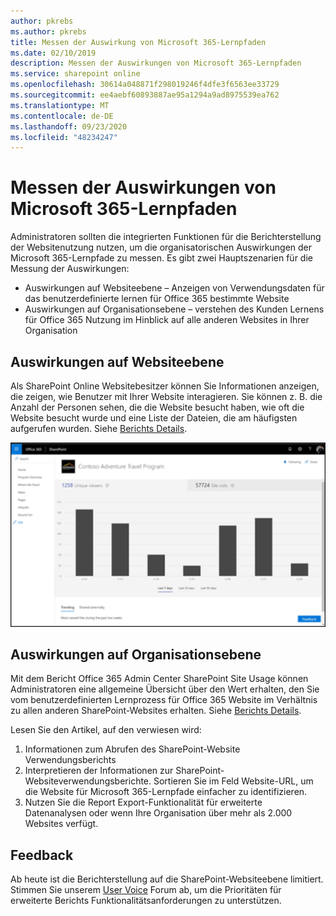 ```yaml
---
author: pkrebs
ms.author: pkrebs
title: Messen der Auswirkung von Microsoft 365-Lernpfaden
ms.date: 02/10/2019
description: Messen der Auswirkungen von Microsoft 365-Lernpfaden
ms.service: sharepoint online
ms.openlocfilehash: 30614a048871f298019246f4dfe3f6563ee33729
ms.sourcegitcommit: ee4aebf60893887ae95a1294a9ad8975539ea762
ms.translationtype: MT
ms.contentlocale: de-DE
ms.lasthandoff: 09/23/2020
ms.locfileid: "48234247"
---
```

# <a name="measuring-impact-of-microsoft-365-learning-pathways"></a>Messen der Auswirkungen von Microsoft 365-Lernpfaden

Administratoren sollten die integrierten Funktionen für die Berichterstellung der Websitenutzung nutzen, um die organisatorischen Auswirkungen der Microsoft 365-Lernpfade zu messen. Es gibt zwei Hauptszenarien für die Messung der Auswirkungen: 
- Auswirkungen auf Websiteebene – Anzeigen von Verwendungsdaten für das benutzerdefinierte lernen für Office 365 bestimmte Website 
- Auswirkungen auf Organisationsebene – verstehen des Kunden Lernens für Office 365 Nutzung im Hinblick auf alle anderen Websites in Ihrer Organisation

## <a name="site-level-impact"></a>Auswirkungen auf Websiteebene

Als SharePoint Online Websitebesitzer können Sie Informationen anzeigen, die zeigen, wie Benutzer mit Ihrer Website interagieren. Sie können z. B. die Anzahl der Personen sehen, die die Website besucht haben, wie oft die Website besucht wurde und eine Liste der Dateien, die am häufigsten aufgerufen wurden. Siehe [Berichts Details](https://support.office.com/article/view-usage-data-for-your-sharepoint-site-2fa8ddc2-c4b3-4268-8d26-a772dc55779e). 

![cg-measureimpactreport.png](media/cg-measureimpactreport.png)

## <a name="organization-level-impact"></a>Auswirkungen auf Organisationsebene
Mit dem Bericht Office 365 Admin Center SharePoint Site Usage können Administratoren eine allgemeine Übersicht über den Wert erhalten, den Sie vom benutzerdefinierten Lernprozess für Office 365 Website im Verhältnis zu allen anderen SharePoint-Websites erhalten. Siehe [Berichts Details](https://docs.microsoft.com/office365/admin/activity-reports/sharepoint-site-usage?view=o365-worldwide).
 
Lesen Sie den Artikel, auf den verwiesen wird: 
1. Informationen zum Abrufen des SharePoint-Website Verwendungsberichts 
2. Interpretieren der Informationen zur SharePoint-Websiteverwendungsberichte. Sortieren Sie im Feld Website-URL, um die Website für Microsoft 365-Lernpfade einfacher zu identifizieren. 
3. Nutzen Sie die Report Export-Funktionalität für erweiterte Datenanalysen oder wenn Ihre Organisation über mehr als 2.000 Websites verfügt. 

## <a name="feedback"></a>Feedback

Ab heute ist die Berichterstellung auf die SharePoint-Websiteebene limitiert. Stimmen Sie unserem [User Voice](https://go.microsoft.com/fwlink/?linkid=2109552) Forum ab, um die Prioritäten für erweiterte Berichts Funktionalitätsanforderungen zu unterstützen.   


